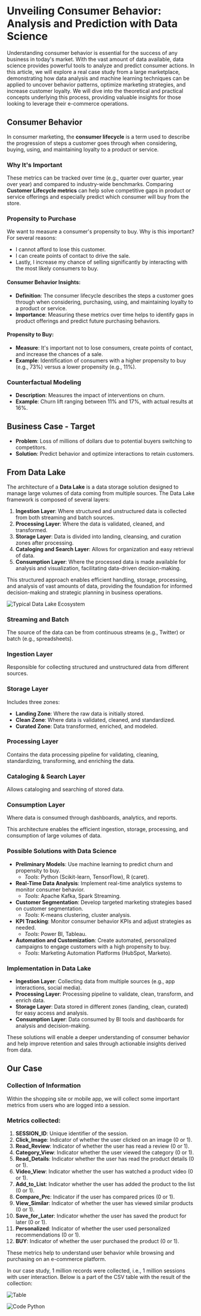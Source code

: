# Unveiling Consumer Behavior: Analysis and Prediction with Data Science

Understanding consumer behavior is essential for the success of any business in today's market. With the vast amount of data available, data science provides powerful tools to analyze and predict consumer actions. In this article, we will explore a real case study from a large marketplace, demonstrating how data analysis and machine learning techniques can be applied to uncover behavior patterns, optimize marketing strategies, and increase customer loyalty. We will dive into the theoretical and practical concepts underlying this process, providing valuable insights for those looking to leverage their e-commerce operations.

## Consumer Behavior

In consumer marketing, the **consumer lifecycle** is a term used to describe the progression of steps a customer goes through when considering, buying, using, and maintaining loyalty to a product or service.

### Why It's Important

These metrics can be tracked over time (e.g., quarter over quarter, year over year) and compared to industry-wide benchmarks. Comparing **Customer Lifecycle metrics** can help solve competitive gaps in product or service offerings and especially predict which consumer will buy from the store.

### Propensity to Purchase

We want to measure a consumer's propensity to buy. Why is this important? For several reasons:
- I cannot afford to lose this customer.
- I can create points of contact to drive the sale.
- Lastly, I increase my chance of selling significantly by interacting with the most likely consumers to buy.

#### Consumer Behavior Insights:
- **Definition**: The consumer lifecycle describes the steps a customer goes through when considering, purchasing, using, and maintaining loyalty to a product or service.
- **Importance**: Measuring these metrics over time helps to identify gaps in product offerings and predict future purchasing behaviors.

#### Propensity to Buy:
- **Measure**: It's important not to lose consumers, create points of contact, and increase the chances of a sale.
- **Example**: Identification of consumers with a higher propensity to buy (e.g., 73%) versus a lower propensity (e.g., 11%).

### Counterfactual Modeling
- **Description**: Measures the impact of interventions on churn.
- **Example**: Churn lift ranging between 11% and 17%, with actual results at 16%.

## Business Case - Target
- **Problem**: Loss of millions of dollars due to potential buyers switching to competitors.
- **Solution**: Predict behavior and optimize interactions to retain customers.

## From Data Lake

The architecture of a **Data Lake** is a data storage solution designed to manage large volumes of data coming from multiple sources. The Data Lake framework is composed of several layers:
1. **Ingestion Layer**: Where structured and unstructured data is collected from both streaming and batch sources.
2. **Processing Layer**: Where the data is validated, cleaned, and transformed.
3. **Storage Layer**: Data is divided into landing, cleansing, and curation zones after processing.
4. **Cataloging and Search Layer**: Allows for organization and easy retrieval of data.
5. **Consumption Layer**: Where the processed data is made available for analysis and visualization, facilitating data-driven decision-making.

This structured approach enables efficient handling, storage, processing, and analysis of vast amounts of data, providing the foundation for informed decision-making and strategic planning in business operations.

![Typical Data Lake Ecosystem](https://github.com/user-attachments/assets/8e85e5b5-86ca-43f4-80af-f4436da374bc)

### Streaming and Batch
The source of the data can be from continuous streams (e.g., Twitter) or batch (e.g., spreadsheets).

### Ingestion Layer
Responsible for collecting structured and unstructured data from different sources.

### Storage Layer
Includes three zones:
- **Landing Zone**: Where the raw data is initially stored.
- **Clean Zone**: Where data is validated, cleaned, and standardized.
- **Curated Zone**: Data transformed, enriched, and modeled.

### Processing Layer
Contains the data processing pipeline for validating, cleaning, standardizing, transforming, and enriching the data.

### Cataloging & Search Layer
Allows cataloging and searching of stored data.

### Consumption Layer
Where data is consumed through dashboards, analytics, and reports.

This architecture enables the efficient ingestion, storage, processing, and consumption of large volumes of data.

### Possible Solutions with Data Science
- **Preliminary Models**: Use machine learning to predict churn and propensity to buy.
  - *Tools*: Python (Scikit-learn, TensorFlow), R (caret).
- **Real-Time Data Analysis**: Implement real-time analytics systems to monitor consumer behavior.
  - *Tools*: Apache Kafka, Spark Streaming.
- **Customer Segmentation**: Develop targeted marketing strategies based on customer segmentation.
  - *Tools*: K-means clustering, cluster analysis.
- **KPI Tracking**: Monitor consumer behavior KPIs and adjust strategies as needed.
  - *Tools*: Power BI, Tableau.
- **Automation and Customization**: Create automated, personalized campaigns to engage customers with a high propensity to buy.
  - *Tools*: Marketing Automation Platforms (HubSpot, Marketo).

### Implementation in Data Lake
- **Ingestion Layer**: Collecting data from multiple sources (e.g., app interactions, social media).
- **Processing Layer**: Processing pipeline to validate, clean, transform, and enrich data.
- **Storage Layer**: Data stored in different zones (landing, clean, curated) for easy access and analysis.
- **Consumption Layer**: Data consumed by BI tools and dashboards for analysis and decision-making.

These solutions will enable a deeper understanding of consumer behavior and help improve retention and sales through actionable insights derived from data.

## Our Case
### Collection of Information
Within the shopping site or mobile app, we will collect some important metrics from users who are logged into a session.

### Metrics collected:
1. **SESSION_ID**: Unique identifier of the session.
2. **Click_Image**: Indicator of whether the user clicked on an image (0 or 1).
3. **Read_Review**: Indicator of whether the user has read a review (0 or 1).
4. **Category_View**: Indicator whether the user viewed the category (0 or 1).
5. **Read_Details**: Indicator whether the user has read the product details (0 or 1).
6. **Video_View**: Indicator whether the user has watched a product video (0 or 1).
7. **Add_to_List**: Indicator whether the user has added the product to the list (0 or 1).
8. **Compare_Prc**: Indicator if the user has compared prices (0 or 1).
9. **View_Similar**: Indicator of whether the user has viewed similar products (0 or 1).
10. **Save_for_Later**: Indicator whether the user has saved the product for later (0 or 1).
11. **Personalized**: Indicator of whether the user used personalized recommendations (0 or 1).
12. **BUY**: Indicator of whether the user purchased the product (0 or 1).

These metrics help to understand user behavior while browsing and purchasing on an e-commerce platform.

In our case study, 1 million records were collected, i.e., 1 million sessions with user interaction. Below is a part of the CSV table with the result of the collection:

![Table](https://github.com/user-attachments/assets/fd4ee7f2-8476-4ca3-aaf4-72556f458593)

![Code Python](../MarcoMinozzo/consumer_behaviour.ipynb)

